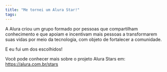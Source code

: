 ```yaml
---
title: "Me tornei um Alura Star!"
tags: 
---
```


A Alura criou um grupo formado por pessoas que compartilham conhecimento e que apoiam e incentivam mais pessoas a transformarem suas vidas por meio da tecnologia, com objeto de fortalecer a comunidade.

E eu fui um dos escolhidos!

Você pode conhecer mais sobre o projeto Alura Stars em: https://alura.com.br/stars
